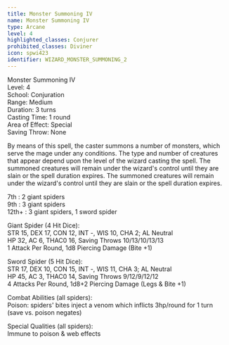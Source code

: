```yaml
---
title: Monster Summoning IV
name: Monster Summoning IV
type: Arcane
level: 4
highlighted_classes: Conjurer
prohibited_classes: Diviner
icon: spwi423
identifier: WIZARD_MONSTER_SUMMONING_2
---
```

Monster Summoning IV  
Level: 4  
School: Conjuration  
Range: Medium  
Duration: 3 turns  
Casting Time: 1 round  
Area of Effect: Special  
Saving Throw: None  
  
By means of this spell, the caster summons a number of monsters, which serve the mage under any conditions. The type and number of creatures that appear depend upon the level of the wizard casting the spell. The summoned creatures will remain under the wizard's control until they are slain or the spell duration expires. The summoned creatures will remain under the wizard's control until they are slain or the spell duration expires.  
  
7th : 2 giant spiders  
9th : 3 giant spiders  
12th+ : 3 giant spiders, 1 sword spider  
  
Giant Spider (4 Hit Dice):  
STR 15, DEX 17, CON 12, INT -, WIS 10, CHA 2;  AL Neutral  
HP 32, AC 6, THAC0 16, Saving Throws 10/13/10/13/13  
1 Attack Per Round, 1d8 Piercing Damage (Bite +1)  
  
  
Sword Spider (5 Hit Dice):  
STR 17, DEX 10, CON 15, INT -, WIS 11, CHA 3;  AL Neutral  
HP 45, AC 3, THAC0 14, Saving Throws 9/12/9/12/12  
4 Attacks Per Round, 1d8+2 Piercing Damage (Legs &amp; Bite +1)  
  
Combat Abilities (all spiders):  
Poison: spiders' bites inject a venom which inflicts 3hp/round for 1 turn (save vs. poison negates)  
  
Special Qualities (all spiders):  
Immune to poison &amp; web effects  
